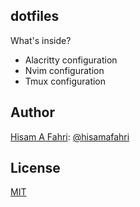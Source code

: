 ## dotfiles

What's inside?

- Alacritty configuration
- Nvim configuration
- Tmux configuration

## Author

[Hisam A Fahri](https://hisamafahri.com): [@hisamafahri](https://github.com/hisamafahri)

## License

[MIT](LICENSE)
